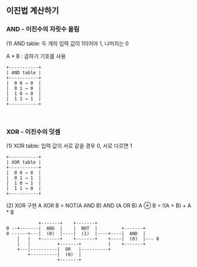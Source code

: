 ## 이진법 계산하기

### AND - 이진수의 자릿수 올림

(1) AND table: 두 개의 입력 값이 1이어야 1, 나머지는 0

A * B : 곱하기 기호를 사용

```
+-----------+
| AND table |
+-----------+
|  0 0 → 0  |
|  0 1 → 0  |
|  1 0 → 0  |
|  1 1 → 1  |
+-----------+
```

<br>

### XOR - 이진수의 덧셈

(1) XOR table: 입력 값이 서로 같을 경우 0, 서로 다르면 1

```
+-----------+
| XOR table |
+-----------+
|  0 0 → 0  |
|  0 1 → 1  |
|  1 0 → 1  |
|  1 1 → 0  |
+-----------+
```

(2) XOR 구현
A XOR B = NOT(A AND B) AND (A OR B)
A ⊕ B = !(A + B) + A * B
```
            +-------+    +-------+
0 --+-------|  AND  |    |  NOT  |         +-------+
0 ------+---|  (0)  |----|  (1)  |----+----|  AND  |
    |   |   +-------+    +-------+    +----|  (0)  |--- 0
    |   |          +-------+          |    +-------+
    +---|----------|  OR   |----------+
        +----------|  (0)  |
                   +-------+
```
